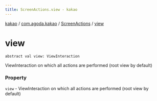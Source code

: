 ```yaml
---
title: ScreenActions.view - kakao
---
```


[kakao](../../index.html) / [com.agoda.kakao](../index.html) / [ScreenActions](index.html) / [view](.)

# view

`abstract val view: ViewInteraction`

ViewInteraction on which all actions are performed (root view by default)

### Property

`view` - ViewInteraction on which all actions are performed (root view by default)
